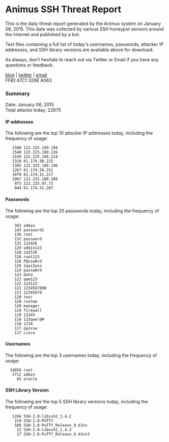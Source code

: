 # Animus SSH Threat Report

This is the daily threat report generated by the Animus system on January 06, 2015. This data was collected by various SSH honeypot sensors around the Internet and published by a bot.  

Text files containing a full list of today's usernames, passwords, attacker IP addresses, and SSH library versions are available above for download.  

As always, don't hesitate to reach out via Twitter or Email if you have any questions or feedback.  

[blog](http://morris.guru) | [twitter](https://twitter.com/andrew___morris) | [email](mailto:andrew@morris.guru)  
FFB1 47C1 326E A063  

### Summary

Date: January 06, 2015  
Total attacks today: 22875  

#### IP addresses
The following are the top 10 attacker IP addresses today, including the frequency of usage:
```
   1580 122.225.109.194
   1540 122.225.109.126
   1539 122.225.109.214
   1318 61.174.50.225
   1305 122.225.109.196
   1267 61.174.50.251
   1070 61.174.51.217
   1067 122.225.109.208
    975 122.225.97.72
    844 61.174.51.207
```

#### Passwords
The following are the top 25 passwords today, including the frequency of usage:
```
    383 admin
    145 password1
    136 root
    132 password
    131 123456
    129 admin123
    128 142536
    126 root123
    126 P@ssw0rd
    126 1qaz2wsx
    124 passw0rd
    123 data
    122 qwe123
    122 123123
    121 1234567890
    121 12345678
    120 toor
    120 rootme
    120 manager
    119 firewall
    119 12345
    118 123qwe!@#
    118 1234
    117 qazxsw
    117 cisco
```

#### Usernames
The following are the top 3 usernames today, including the frequency of usage:
```
  19056 root
   3712 admin
     65 oracle
```

#### SSH Library Version
The following are the top 5 SSH library versions today, including the frequency of usage:
```
   1266 SSH-2.0-libssh2_1.4.2
    219 SSH-2.0-PUTTY
    168 SSH-2.0-PuTTY_Release_0.63cn
     22 SSH-2.0-libssh2_1.4.3
     17 SSH-2.0-PuTTY_Release_0.63cn3
```
